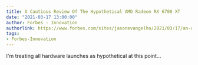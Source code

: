 ```yaml
---
title: A Cautious Review Of The Hypothetical AMD Radeon RX 6700 XT
date: "2021-03-17 13:00:00"
author: Forbes - Innovation
authorlink: https://www.forbes.com/sites/jasonevangelho/2021/03/17/an-alleged-review-of-the-hypothetical-amd-radeon-rx-6700-xt/
tags:
- Forbes-Innovation
---
```

I'm treating all hardware launches as hypothetical at this point...